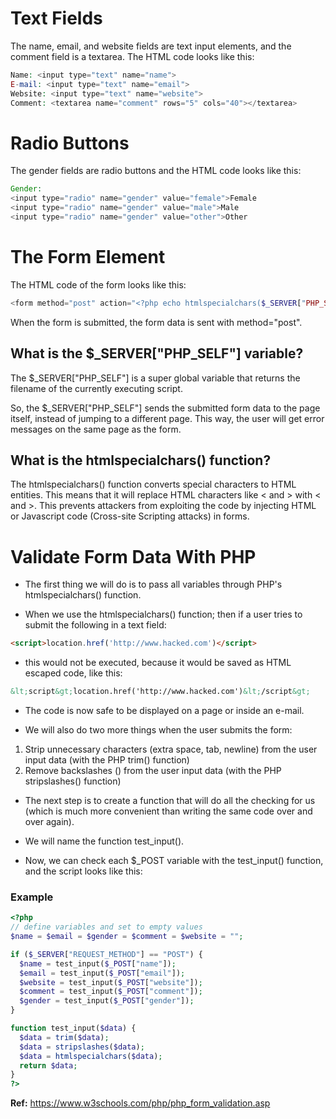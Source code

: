 # Text Fields

The name, email, and website fields are text input elements, and the comment field is a textarea. The HTML code looks like this:

```PHP
Name: <input type="text" name="name">
E-mail: <input type="text" name="email">
Website: <input type="text" name="website">
Comment: <textarea name="comment" rows="5" cols="40"></textarea>
```

# Radio Buttons

The gender fields are radio buttons and the HTML code looks like this:

```PHP
Gender:
<input type="radio" name="gender" value="female">Female
<input type="radio" name="gender" value="male">Male
<input type="radio" name="gender" value="other">Other
```

# The Form Element

The HTML code of the form looks like this:

```PHP
<form method="post" action="<?php echo htmlspecialchars($_SERVER["PHP_SELF"]);?>">
```

When the form is submitted, the form data is sent with method="post".

## What is the $\_SERVER["PHP_SELF"] variable?

The $\_SERVER["PHP_SELF"] is a super global variable that returns the filename of the currently executing script.

So, the $\_SERVER["PHP_SELF"] sends the submitted form data to the page itself, instead of jumping to a different page. This way, the user will get error messages on the same page as the form.

## What is the htmlspecialchars() function?

The htmlspecialchars() function converts special characters to HTML entities. This means that it will replace HTML characters like < and > with &lt; and &gt;. This prevents attackers from exploiting the code by injecting HTML or Javascript code (Cross-site Scripting attacks) in forms.

# Validate Form Data With PHP

- The first thing we will do is to pass all variables through PHP's htmlspecialchars() function.

- When we use the htmlspecialchars() function; then if a user tries to submit the following in a text field:

```HTML
<script>location.href('http://www.hacked.com')</script>
```

- this would not be executed, because it would be saved as HTML escaped code, like this:

```HTML
&lt;script&gt;location.href('http://www.hacked.com')&lt;/script&gt;
```

- The code is now safe to be displayed on a page or inside an e-mail.

- We will also do two more things when the user submits the form:

1. Strip unnecessary characters (extra space, tab, newline) from the user input data (with the PHP trim() function)
2. Remove backslashes (\) from the user input data (with the PHP stripslashes() function)

- The next step is to create a function that will do all the checking for us (which is much more convenient than writing the same code over and over again).

- We will name the function test_input().

- Now, we can check each $\_POST variable with the test_input() function, and the script looks like this:

### Example

```PHP
<?php
// define variables and set to empty values
$name = $email = $gender = $comment = $website = "";

if ($_SERVER["REQUEST_METHOD"] == "POST") {
  $name = test_input($_POST["name"]);
  $email = test_input($_POST["email"]);
  $website = test_input($_POST["website"]);
  $comment = test_input($_POST["comment"]);
  $gender = test_input($_POST["gender"]);
}

function test_input($data) {
  $data = trim($data);
  $data = stripslashes($data);
  $data = htmlspecialchars($data);
  return $data;
}
?>
```

**Ref:** https://www.w3schools.com/php/php_form_validation.asp
